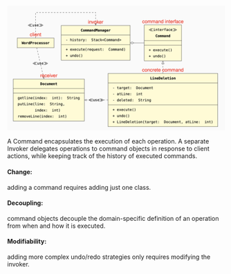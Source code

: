 ![command](command.png)

A Command encapsulates the execution of each operation.
A separate Invoker delegates operations to command objects
in response to client actions, while keeping track
of the history of executed commands.

#### Change: 
adding a command requires adding just one class.
#### Decoupling: 
command objects decouple the domain-specific
definition of an operation from
when and how it is executed.
#### Modifiability: 
adding more complex undo/redo strategies
only requires modifying the
invoker.